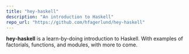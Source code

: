 ```yaml
---
title: "hey-haskell"
description: "An introduction to Haskell"
repo_url: "https://github.com/hfagerlund/hey-haskell"
---
```


**hey-haskell** is a learn-by-doing introduction to Haskell. With examples of factorials, functions, and modules, with more to come.
